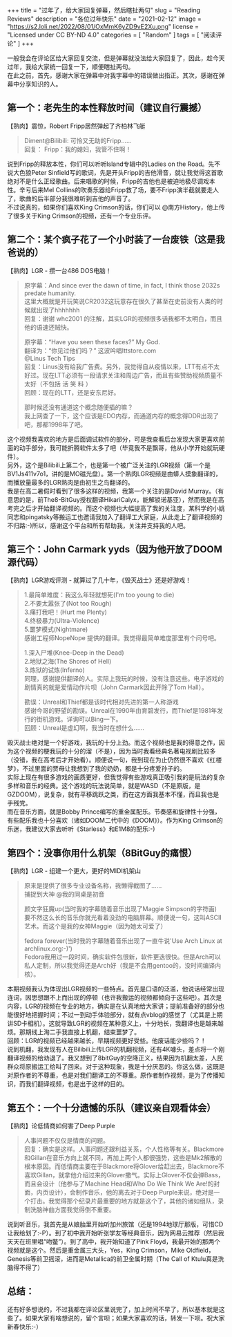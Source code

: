 +++
title = "过年了，给大家回复弹幕，然后瞎扯两句"
slug = "Reading Reviews"
description = "各位过年快乐"
date = "2021-02-12"
image = "https://s2.loli.net/2022/08/01/OxMmK6yZD9vE2Xu.png"
license = "Licensed under CC BY-ND 4.0"
categories = [
    "Random"
]
tags = [
    "阅读评论"
]
+++

一般我会在评论区给大家回复交流，但是弹幕就没法给大家回复了，因此，趁今天过年，我给大家统一回复一下，顺便瞎扯两句。  
在此之前，首先，感谢大家在弹幕中对我字幕中的错误做出指正。其次，感谢在弹幕中分享知识的人。  

## 第一个：老先生的本性释放时间（建议自行震撼）

【熟肉】震惊，Robert Fripp居然弹起了齐柏林飞艇

>Diment@Bilibili: 可怜又无助的Fripp......  
>回复： Fripp：我的媳妇，我管不住啊！

说到Fripp的释放本性，你们可以听听Island专辑中的Ladies on the Road。先不说大色狼Peter Sinfield写的歌词，先是开头Fripp的吉他滑音，就让我觉得这首歌绝对不是什么正经歌曲。后来唱歌的时候，Fripp的吉他也是被迫地极尽调戏本性。辛亏后来Mel Collins的吹奏乐器给Fripp救了场，要不Fripp演半截就要走人了，歌曲的后半部分我很难听到吉他的声音了。  
不过说真的，如果你们喜欢King Crimson的话，你们可以 @南方History，他上传了很多关于King Crimson的视频，还有一个专业乐评。

## 第二个：某个疯子花了一个小时装了一台废铁（这是我爸说的）

【熟肉】LGR - 攒一台486 DOS电脑！

>原字幕：And since ever the dawn of time, in fact, I think those 2032s predate humanity.  
>这里大概就是开玩笑说CR2032这玩意存在很久了甚至在史前没有人类的时候就出现了hhhhhhh  
>回复：谢谢 whc2001 的注解，其实LGR的视频很多话我都不太明白，而且他的语速还贼快。  
>  
>原字幕：“Have you seen these faces?” My God.  
>翻译为：“你见过他们吗？” 这波吟唱lttstore.com  
>@Linus Tech Tips  
>回复：Linus没有给我广告费。另外，我觉得自从疫情以来，LTT有点不太好过。现在LTT必须有一段请求关注和周边广告，而且有些赞助视频质量不太好（不包括 活 笑 料 ）  
>回顾：现在的LTT，还是安东尼好。  
> 
>那时候还没有通道这个概念随便插的嘛？  
>我上网查了一下，这个应该是EDO内存，而通道内存的概念得DDR出现了吧，那都1998年了吧。

这个视频我喜欢的地方是后面调试软件的部分，可是我查看后台发现大家更喜欢前面的动手部分，我可能折腾软件太多了吧（毕竟我不是飘哥，他从小学开始就玩硬件）。  
另外，这个是Bilibili上第二个，也是第一个被广泛关注的LGR视频（第一个是BV1Js411v7o1，讲的是MO磁光盘）。第一个熟肉LGR视频是由蟒人摸象翻译的，而播放量最多的LGR熟肉是由初生之鸟翻译的。  
我是在高二暑假时看到了很多这样的视频，我第一个关注的是David Murray。（有意思的是，前The8-BitGuy授权翻译HikariCalyx，能解锁诺基亚），然而我是在高考完之后才开始翻译视频的。而这个视频也大幅提高了我的关注度，某科学的小姚同志和pingatsky等搬运工也邀请我加入了翻译工大家庭，从此走上了翻译视频的不归路:-)所以，感谢这个平台和所有帮助我，关注并支持我的人吧。

## 第三个：John Carmark yyds（因为他开放了DOOM源代码）

【熟肉】LGR游戏评测 - 就算过了几十年，《毁灭战士》还是好游戏！

>1.最简单难度：我这么年轻就想死(I'm too young to die)  
>2.不要太嚣张了(Not too Rough)  
>3.痛打我吧！(Hurt me Plenty)  
>4.终极暴力(Ultra-Violence)  
>5.噩梦模式(Nightmare)  
>感谢工程师NopeNope 提供的翻译。我觉得最简单难度那里有个问号吧。  
> 
>1.深入尸堆(Knee-Deep in the Dead)  
>2.地狱之海(The Shores of Hell)  
>3.炼狱的试炼(Inferno)  
>同理，感谢提供翻译的人。实际上我玩的时候，没有注意这些。电子游戏的剧情真的就是爱情动作片呗（John Carmark因此开除了Tom Hall）。  
> 
>勘误：Unreal和Thief都是该时代相对先进的第一人称游戏  
>感谢今哥的野望的勘误。Unreal在1990年由育碧发行，而Thief是1981年发行的街机游戏。详询可以Bing一下。  
>回顾：Unreal是虚幻啊，我当时在想什么......

毁灭战士绝对是一个好游戏，我玩的十分上劲。而这个视频也是我的得意之作，因为这个视频的梗我玩的十分的溜（不是），因为当时我看经典名著电视剧比较多（没错，我在高考后才开始看）。顺便说一句，我到现在为止仍然很不喜欢《红楼梦》，不过里面的贾母让我想到了我的奶奶，都是十分疼爱孙子的。  
实际上现在有很多游戏的画质更好，但我觉得有些游戏真正吸引我的是玩法的复杂多样和音乐的经典。这个游戏的玩法说简单，就是WASD（不是原版，是GZDOOM），说复杂，就有平移跳跃之类，而在这方面我基本不懂，而且我也是手残党。  
而在音乐方面，就是Bobby Prince编写的重金属配乐。节奏感和旋律性十分强，有些配乐我也十分喜欢（诸如DOOM二代中的《DOOM》）。作为King Crimson的乐迷，我建议大家去听听《Starless》和E1M8的配乐:-)

## 第四个：没事你用什么机架（8BitGuy的痛恨）

【熟肉】LGR - 组建一个更大，更好的MIDI机架山

>原来是提供了很多专业设备名称，我懒得截图了......  
>捕捉到大神 @我的同桌是初音  
> 
>颜文字狂魔up(当时我的字幕随着音乐出现了Maggie Simpson的字符画)  
>要不然这么长的音乐你就光看着没劲的电脑屏幕。顺便说一句，这叫ASCII艺术。而这个是我的女神Maggie（因为她太可爱了）  
> 
>fedora forever(当时我的字幕随着音乐出现了一直牛说'Use Arch Linux at archlinux.org:-)')  
>Fedora我用过一段时间，确实软件包很新，软件更迭很快。但是Arch可以私人定制，所以我觉得还是Arch好（我是不会用gentoo的，没时间编译内核）。

本期视频我认为体现出LGR视频的一些特点。首先是口语的泛滥，他说话经常出现连词，因思想跟不上而出现的停顿（也许我搬运的视频都倾向于这些吧）。其次是内容，LGR的视频在专业的地方，确实是在认真地给大家讲；提前准备好的部分也能很好地把握时间；不过一到动手体验部分，就有点vblog的感觉了（尤其是上期讲SD卡相机）。这就导致LGR的视频在某种意义上，十分地长，我翻译也是越来越烦。那期线上淘二手我直接上机翻，结束噩梦了。  
回顾：LGR的视频已经越来越长，早期视频更好受些。他废话能少些吗？！  
说到机翻，我发现有人在Bilibili上传LGR的机翻视频，还有4K噱头，差点将一个刚翻译视频的给劝退了。我又想到了8bitGuy的空降正义，结果因为机翻太差，人民群众将原搬运工给叫了回来。对于这种现象，我是十分厌恶的。你这么做，这既是对原作者的不尊重，也是对我们翻译工的不尊重。原作者制作视频，是为了传播知识，而我们翻译视频，也是出于这样的目的。

## 第五个：一个十分遗憾的乐队（建议亲自观看体会）

【熟肉】论低情商如何害了Deep Purple

>人事问题不仅仅是情商的问题。  
>回复：确实是这样。人事问题还跟利益关系，个人性格等有关。Blackmore和Gillan在音乐方向上就不同，再加上两个人都很强势，这些是Mk2解散的根本原因。而低情商主要在于Blackmore将Glover给赶出去，Blackmore不喜欢Gillan，就拿他介绍过来的Glover撒气。实际上Glover不仅会弹Bass，而且会设计（他参与了Machine Head和Who Do We Think We Are!的封面，内页设计），会制作音乐，他的离去对于Deep Purple来说，绝对是一个打击。我觉得那个纪录片最重要的地方就是这个了，其他的诸如组队，录制洗脑神曲方面我觉得倒不重要。

说到听音乐，我首先是从娘胎里开始听加州旅馆（还是1994地球厅那版，可惜CD让我给划了:-P）。到了初中我开始听张学友等经典音乐，因为网易云推荐（然后我天天在班里唱“吻鳖”）。到了高中，我开始知道了Pink Floyd，我最开始的那两个视频就是这个。然后是重金属三大头，Yes，King Crimson，Mike Oldfield，Genesis等前卫摇滚，进而是Metallica的前卫金属时期（The Call of Ktulu真是洗脑得不得了）  


## 总结：

还有好多想说的，不过我都在评论区里说完了，加上时间不早了，所以基本就是这些了。如果大家有啥想说的，留个言呗；如果大家喜欢的话，转发一下呗。祝大家新春快乐:-）

